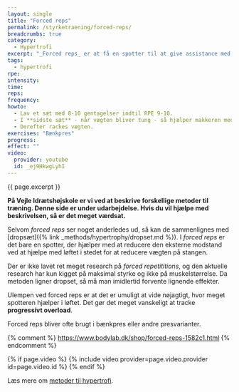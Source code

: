 ```yaml
---
layout: single
title: "Forced reps"
permalink: /styrketraening/forced-reps/
breadcrumbs: true
category:
  - Hypertrofi
excerpt: "_Forced reps_ er at få en spotter til at give assistance med løftet for at få lidt flere gentagelser efter, at man er ved at være udmattet."
tags:
  - hypertrofi
rpe:
intensity:
time:
reps:
frequency:
howto:
  - Lav et sæt med 8-10 gentagelser indtil RPE 9-10.
  - I **sidste sæt** - når vægten bliver tung - så hjælper makkeren med at løfte vægten for 1-2 ekstra gentagelser.
  - Derefter rackes vægten.
exercises: "Bænkpres"
progress:
effect: ""
video:
  provider: youtube
  id: _ej9HkwgLyhI
---
```


{{ page.excerpt }}

**På Vejle Idrætshøjskole er vi ved at beskrive forskellige metoder til træning. Denne side er under udarbejdelse. Hvis du vil hjælpe med beskrivelsen, så er det meget værdsat.**

Selvom _forced reps_ ser noget anderledes ud, så kan de sammenlignes med [dropsæt]({% link _methods/hypertrophy/dropset.md %}). I _forced reps_ er det bare en spotter, der hjælper med at reducere den eksterne modstand ved at hjælpe med løftet i stedet for at reducere vægten på stangen.

Der er ikke lavet ret meget research på _forced repetititions_, og den aktuelle research har kun kigget på maksimal styrke og ikke på muskelstørrelse. Da metoden ligner dropset, så må man imidlertid forvente lignende effekter.

Ulempen ved forced reps er at det er umuligt at vide nøjagtigt, hvor meget spotteren hjælper i løftet. Det gør det meget vanskeligt at tracke **progressivt overload**.

Forced reps bliver ofte brugt i bænkpres eller andre presvarianter.

{% comment %}
https://www.bodylab.dk/shop/forced-reps-1582c1.html
{% endcomment %}

{% if page.video %}
  {% include video provider=page.video.provider id=page.video.id %}
{% endif %}

Læs mere om [metoder til hypertrofi](/hypertrofi-metoder/).
